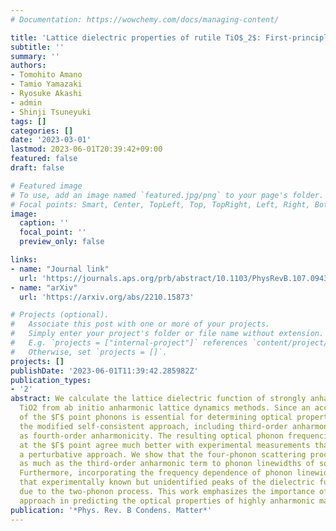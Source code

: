 ```yaml
---
# Documentation: https://wowchemy.com/docs/managing-content/

title: 'Lattice dielectric properties of rutile TiO$_2$: First-principles anharmonic self-consistent phonon study'
subtitle: ''
summary: ''
authors:
- Tomohito Amano
- Tamio Yamazaki
- Ryosuke Akashi
- admin
- Shinji Tsuneyuki
tags: []
categories: []
date: '2023-03-01'
lastmod: 2023-06-01T20:39:42+09:00
featured: false
draft: false

# Featured image
# To use, add an image named `featured.jpg/png` to your page's folder.
# Focal points: Smart, Center, TopLeft, Top, TopRight, Left, Right, BottomLeft, Bottom, BottomRight.
image:
  caption: ''
  focal_point: ''
  preview_only: false

links:
- name: "Journal link"
  url: 'https://journals.aps.org/prb/abstract/10.1103/PhysRevB.107.094305'
- name: "arXiv"
  url: 'https://arxiv.org/abs/2210.15873'

# Projects (optional).
#   Associate this post with one or more of your projects.
#   Simply enter your project's folder or file name without extension.
#   E.g. `projects = ["internal-project"]` references `content/project/deep-learning/index.md`.
#   Otherwise, set `projects = []`.
projects: []
publishDate: '2023-06-01T11:39:42.285982Z'
publication_types:
- '2'
abstract: We calculate the lattice dielectric function of strongly anharmonic rutile
  TiO2 from ab initio anharmonic lattice dynamics methods. Since an accurate calculation
  of the $Γ$ point phonons is essential for determining optical properties, we employ
  the modified self-consistent approach, including third-order anharmonicity as well
  as fourth-order anharmonicity. The resulting optical phonon frequencies and linewidths
  at the $Γ$ point agree much better with experimental measurements than those from
  a perturbative approach. We show that the four-phonon scattering process contributes
  as much as the third-order anharmonic term to phonon linewidths of some phonon modes.
  Furthermore, incorporating the frequency dependence of phonon linewidth reveals
  that experimentally known but unidentified peaks of the dielectric function are
  due to the two-phonon process. This work emphasizes the importance of the self-consistent
  approach in predicting the optical properties of highly anharmonic materials.
publication: '*Phys. Rev. B Condens. Matter*'
---
```

